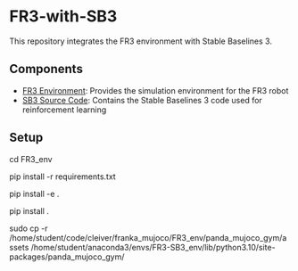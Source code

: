 # FR3-with-SB3

This repository integrates the FR3 environment with Stable Baselines 3.

## Components

- [FR3 Environment](https://github.com/CleiverRuiz-LU/FR3_env): Provides the simulation environment for the FR3 robot
- [SB3 Source Code](https://github.com/CleiverRuiz-LU/SB3-SourceCode): Contains the Stable Baselines 3 code used for reinforcement learning

## Setup


cd FR3_env 

pip install -r requirements.txt

pip install -e . 

pip install . 

sudo cp -r /home/student/code/cleiver/franka_mujoco/FR3_env/panda_mujoco_gym/assets /home/student/anaconda3/envs/FR3-SB3_env/lib/python3.10/site-packages/panda_mujoco_gym/